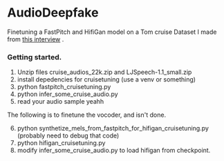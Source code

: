# AudioDeepfake
 Finetuning a FastPitch and HifiGan model on a Tom cruise Dataset I made from [this interview](https://www.youtube.com/watch?v=P_1TZ4gYA2s) .

### Getting started.

1. Unzip files cruise_audios_22k.zip and LJSpeech-1.1_small.zip
2. install depedencies for cruisetuning (use a venv or something) 
3. python fastpitch_cruisetuning.py
4. python infer_some_cruise_audio.py
5. read your audio sample yeahh

The following is to finetune the vocoder, and isn't done.

6. python synthetize_mels_from_fastpitch_for_hifigan_cruisetuning.py (probably need to debug that code)
7. python hifigan_cruisetuning.py
8. modify infer_some_cruise_audio.py to load hifigan from checkpoint.
